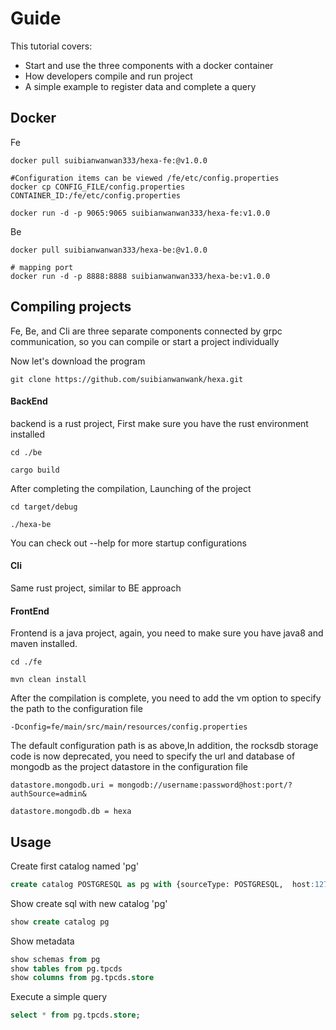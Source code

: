 # Guide
This tutorial covers:
* Start and use the three components with a docker container
* How developers compile and run project
* A simple example to register data and complete a query
## Docker
Fe
```shell
docker pull suibianwanwan333/hexa-fe:@v1.0.0

#Configuration items can be viewed /fe/etc/config.properties
docker cp CONFIG_FILE/config.properties  CONTAINER_ID:/fe/etc/config.properties

docker run -d -p 9065:9065 suibianwanwan333/hexa-fe:v1.0.0
```

Be
```shell
docker pull suibianwanwan333/hexa-be:@v1.0.0

# mapping port 
docker run -d -p 8888:8888 suibianwanwan333/hexa-be:v1.0.0
```

## Compiling projects
Fe, Be, and Cli are three separate components connected by grpc communication, so you can compile or start a project individually

Now let's download the program
```terminal
git clone https://github.com/suibianwanwank/hexa.git
```
#### BackEnd
backend is a rust project, First make sure you have the rust environment installed
```shell
cd ./be

cargo build
```
After completing the compilation, Launching of the project
```shell
cd target/debug

./hexa-be
```
You can check out --help for more startup configurations

#### Cli
Same rust project, similar to BE approach

#### FrontEnd
Frontend is a java project, again, you need to make sure you have java8 and maven installed.
```shell
cd ./fe

mvn clean install
```

After the compilation is complete, you need to add the vm option to specify the path to the configuration file
```shell
-Dconfig=fe/main/src/main/resources/config.properties
```

The default configuration path is as above,In addition, the rocksdb storage code is now deprecated, 
you need to specify the url and database of mongodb as the project datastore in the configuration file
```shell
datastore.mongodb.uri = mongodb://username:password@host:port/?authSource=admin&

datastore.mongodb.db = hexa
```



## Usage
Create first catalog named 'pg'
```sql
create catalog POSTGRESQL as pg with {sourceType: POSTGRESQL,  host:127.0.0.1, port: 5432, username:root,  password:suibianwanwan, database: postgres};
```
Show create sql with new catalog 'pg'
```sql
show create catalog pg
```
Show metadata
```sql
show schemas from pg
show tables from pg.tpcds
show columns from pg.tpcds.store
```
Execute a simple query
```sql
select * from pg.tpcds.store;
```